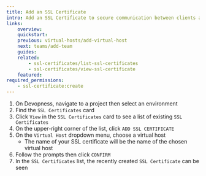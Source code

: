```yaml
---
title: Add an SSL Certificate
intro: Add an SSL Certificate to secure communication between clients and servers, ensuring data confidentiality and integrity.
links:
    overview:
    quickstart:
    previous: virtual-hosts/add-virtual-host
    next: teams/add-team
    guides:
    related:
        - ssl-certificates/list-ssl-certificates
        - ssl-certificates/view-ssl-certificate
    featured:
required_permissions:
    - ssl-certificate:create
---
```


1. On Devopness, navigate to a project then select an environment
1. Find the `SSL Certificates` card
1. Click `View` in the `SSL Certificates` card to see a list of existing `SSL Certificates`
1. On the upper-right corner of the list, click `ADD SSL CERTIFICATE`
1. On the `Virtual Host` dropdown menu, choose a virtual host
    - The name of your SSL certificate will be the name of the chosen virtual host
1. Follow the prompts then click `CONFIRM`
1. In the `SSL Certificates` list, the recently created `SSL Certificate` can be seen
